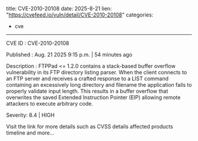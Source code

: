  
title: CVE-2010-20108
date: 2025-8-21
lien: "https://cvefeed.io/vuln/detail/CVE-2010-20108"
categories:
  - cve
---

CVE ID : CVE-2010-20108

Published :  Aug. 21
2025
9:15 p.m. | 54 minutes ago

Description : FTPPad <= 1.2.0 contains a stack-based buffer overflow vulnerability in its FTP directory listing parser. When the client connects to an FTP server and receives a crafted response to a LIST command containing an excessively long directory and filename
the application fails to properly validate input length. This results in a buffer overflow that overwrites the saved Extended Instruction Pointer (EIP)
allowing remote attackers to execute arbitrary code.

Severity: 8.4 | HIGH

Visit the link for more details
such as CVSS details
affected products
timeline
and more...
